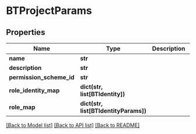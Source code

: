 # BTProjectParams

## Properties
Name | Type | Description | Notes
------------ | ------------- | ------------- | -------------
**name** | **str** |  | [optional] 
**description** | **str** |  | [optional] 
**permission_scheme_id** | **str** |  | [optional] 
**role_identity_map** | **dict(str, list[BTIdentity])** |  | [optional] 
**role_map** | **dict(str, list[BTIdentityParams])** |  | [optional] 

[[Back to Model list]](../README.md#documentation-for-models) [[Back to API list]](../README.md#documentation-for-api-endpoints) [[Back to README]](../README.md)


